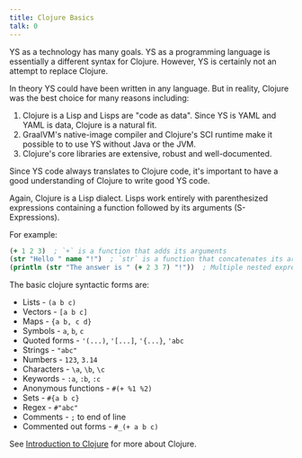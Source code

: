 ```yaml
---
title: Clojure Basics
talk: 0
---
```


YS as a technology has many goals.
YS as a programming language is essentially a different syntax for
Clojure.
However, YS is certainly not an attempt to replace Clojure.

In theory YS could have been written in any language.
But in reality, Clojure was the best choice for many reasons including:

1. Clojure is a Lisp and Lisps are "code as data". Since YS is YAML and YAML is
   data, Clojure is a natural fit.
2. GraalVM's native-image compiler and Clojure's SCI runtime make it possible to
   to use YS without Java or the JVM.
3. Clojure's core libraries are extensive, robust and well-documented.

Since YS code always translates to Clojure code, it's important to have a good
understanding of Clojure to write good YS code.

Again, Clojure is a Lisp dialect.
Lisps work entirely with parenthesized expressions containing a function
followed by its arguments (S-Expressions).

For example:

```clojure
(+ 1 2 3)  ; `+` is a function that adds its arguments
(str "Hello " name "!")  ; `str` is a function that concatenates its arguments
(println (str "The answer is " (+ 2 3 7) "!"))  ; Multiple nested expressions
```

The basic clojure syntactic forms are:

* Lists - `(a b c)`
* Vectors - `[a b c]`
* Maps - `{a b, c d}`
* Symbols - `a`, `b`, `c`
* Quoted forms - `'(...)`, `'[...]`, `'{...}`, `'abc`
* Strings - `"abc"`
* Numbers - `123`, `3.14`
* Characters - `\a`, `\b`, `\c`
* Keywords - `:a`, `:b`, `:c`
* Anonymous functions - `#(+ %1 %2)`
* Sets - `#{a b c}`
* Regex - `#"abc"`
* Comments - `;` to end of line
* Commented out forms - `#_(+ a b c)`

See [Introduction to Clojure](
https://clojure-doc.org/articles/tutorials/introduction/) for more about
Clojure.
